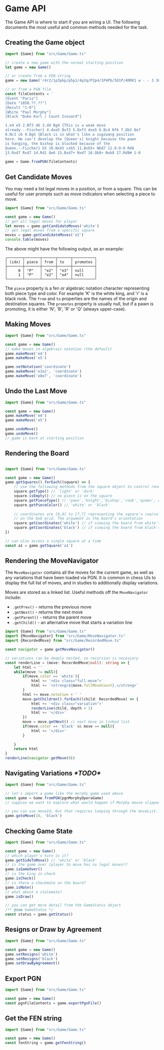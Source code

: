 # Game API

The Game API is where to start if you are wiring a UI. The following documents the most useful and common methods needed for the task.

## Creating the Game object

```typescript
import {Game} from "src/Game/Game.ts"

// create a new game with the normal starting position
let game = new Game()

// or create from a FEN string
game = new Game('r4r2/1p3pkp/p5p1/4p2q/P2p4/1P4Pb/5Q1P/4RRK1 w - - 3 36')

// or from a PGN file
const fileContents = `
[Event "Paris"]
[Date "1858.??.??"]
[Result "1-0"]
[White "Paul Morphy"]
[Black "Duke Karl / Count Isouard"]

1.e4 e5 2.Nf3 d6 3.d4 Bg4 {This is a weak move
already.--Fischer} 4.dxe5 Bxf3 5.Qxf3 dxe5 6.Bc4 Nf6 7.Qb3 Qe7
8.Nc3 c6 9.Bg5 {Black is in what's like a zugzwang position
here. He can't develop the [Queen's] knight because the pawn
is hanging, the bishop is blocked because of the
Queen.--Fischer} b5 10.Nxb5 cxb5 11.Bxb5+ Nbd7 12.O-O-O Rd8
13.Rxd7 Rxd7 14.Rd1 Qe6 15.Bxd7+ Nxd7 16.Qb8+ Nxb8 17.Rd8# 1-0
`
game = Game.fromPGN(fileContents)
```

## Get Candidate Moves

You may need a list legal moves in a position, or from a square. This can be useful for user prompts such as move indicators when selecting a piece to move.

```typescript
import {Game} from "src/Game/Game.ts"

const game = new Game()
// get all legal moves for player
let moves = game.getCandidateMoves('white')
// get legal moves from a specific square
moves = game.getCandidateMoves('e2')
console.table(moves)
```
The above might have the following output, as an example:
```text
┌───────┬───────┬──────┬──────┬──────────┐
│ (idx) │ piece │ from │ to   │ promotes │
├───────┼───────┼──────┼──────┼──────────┤
│     0 │ "P"   │ "e2" │ "e3" │ null     │
│     1 │ "P"   │ "e2" │ "e4" │ null     │
└───────┴───────┴──────┴──────┴──────────┘
```

The `piece` property is a fen or algebraic notation character representing both piece type and color. For example 'K' is the white king, and 'r' is a black rook. The `from` and `to` properties are the names of the origin and destination squares. The `promotes` property is usually null, but if a pawn is promoting, it is either 'N', 'B', 'R' or 'Q' (always upper-case).

## Making Moves
```typescript
import {Game} from "src/Game/Game.ts"

const game = new Game()
// make moves in algebraic notation (the default)
game.makeMove('e4')
game.makeMove('e5')

game.setNotation('coordinate')
game.makeMove('e1e2', 'coordinate')
game.makeMove('e8e7', 'coordinate')
```

## Undo the Last Move
```typescript
import {Game} from "src/Game/Game.ts"

const game = new Game()
game.makeMove('e4')
game.makeMove('e5')

game.undoMove()
game.undoMove()
// game is back at starting position
```

## Rendering the Board
```typescript

import {Game} from "src/Game/Game.ts"

const game = new Game()
game.getSquares().forEach((square) => {
    // use the following methods from the square object to control rendering
    square.getType() // 'light' or 'dark'
    square.isEmpty() // no piece is on the square
    square.getPieceType() // 'pawn','knight','bishop','rook','queen', or 'king'
    square.getPieceColor() // 'white' or 'black'
    
    // coordinates are [0,0] to [7,7] representing the square's row/column location
    // on the 8x8 grid. The argument is the board's orientation
    square.getCoordinates('white') // if viewing the board from white's perspective
    square.getCoordinates('black') // if viewing the board from black's perspective
})

// can also access a single square at a time
const a1 = game.getSquare('a1')

```

## Rendering the MoveNavigator

The `MoveNavigator` contains all the moves for the current game, as well as any variations that have been loaded via PGN. It is common in chess UIs to display the full list of moves, and in studies to additionally display variations.

Moves are stored as a linked list. Useful methods off the `MoveNavigator` include:

- `.getPrev()` - returns the previous move
- `.getNext()` - returns the next move
- `.getParent()` - returns the parent move
- `.getChild()` - an alternative move that starts a variation line

```typescript
import {Game} from "src/Game/Game.ts"
import {MoveNavigator} from "src/Game/MoveNavigator.ts"
import {RecordedMove} from "src/Game/RecordedMove.ts"

const navigator = game.getMoveNavigator()

// variations can be deeply nested, so recursion is necessary
const renderLine = (move: RecordedMove|null): string => {
    let html = ''
    while(move != null){
        if(move.color == 'white'){
            html += '<div class="full-move">'
            html += `<strong>${move.fullMoveCount}.</strong>`
        }
        html += move.notation + ' '
        move.getChildren().forEach((child: RecordedMove) => {
            html += '<div class="variation">'
            renderLine(child, depth + 1)
            html += '</div>'
        })
        move = move.getNext() // next move in linked list
        if(move.color == 'black' && move == null){
            html += '</div>'
        }
        
    }
    return html
}
renderLine(navigator.getMove(0))

```

## Navigating Variations ___*TODO\*___

```typescript
import {Game} from "src/Game/Game.ts"

// let's import a game like the morphy game used above
const game = Game.fromPGN(pgnMorphyOperaGame)
// suppose we want to explore what would happen if Morphy mouse slipped on move 17 and instead of 17. Rd8# played 17. Rd7.

// you can use moveId, but that requires looping through the moveList. Need an easier api to get the mainline moves
game.gotoMove(16, 'black')
```

## Checking Game State
```typescript
import {Game} from "src/Game/Game.ts"

const game = new Game()
// which player's turn is it?
game.getSideToMove() // 'white' or 'black'
// is the game over (player to move has no legal moves)?
game.isGameOver()
// is the king in check
game.isCheck()
// is there a checkmate on the board?
game.isMate()
// what about a stalemate?
game.isDraw()

// you can get more detail from the GameStatus object
/** @see GameStatus */
const status = game.getStatus()

```

## Resigns or Draw by Agreement
```typescript
import {Game} from "src/Game/Game.ts"

const game = new Game()
game.setResigns('white')
game.setResigns('black')
game.setDrawByAgreement()

```

## Export PGN
```typescript
import {Game} from "src/Game/Game.ts"

const game = new Game()
const pgnFileContents = game.exportPgnFile()

```

## Get the FEN string
```typescript
import {Game} from "src/Game/Game.ts"

const game = new Game()
const fenString = game.getFenString()

```